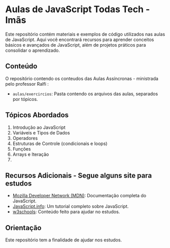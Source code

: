 # Aulas de JavaScript Todas Tech - Imãs

Este repositório contém materiais e exemplos de código utilizados nas aulas de JavaScript. Aqui você encontrará recursos para aprender conceitos básicos e avançados de JavaScript, além de projetos práticos para consolidar o aprendizado.

## Conteúdo

O repositório contendo os conteudos das Aulas Assíncronas - ministrada pelo professor Ralfi :

- `aulas/exercircios`: Pasta contendo os arquivos das aulas, separados por tópicos.


## Tópicos Abordados

1. Introdução ao JavaScript
2. Variáveis e Tipos de Dados
3. Operadores
4. Estruturas de Controle (condicionais e loops)
5. Funções
7. Arrays e Iteração
8. 

## Recursos Adicionais - Segue alguns site para estudos

- [Mozilla Developer Network (MDN)](https://developer.mozilla.org/pt-BR/docs/Web/JavaScript): Documentação completa do JavaScript.
- [JavaScript.info](https://javascript.info/): Um tutorial completo sobre JavaScript.
- [w3schools](https://www.w3schools.com/js/): Conteúdo feito para ajudar no estudos.

## Orientação

Este repositório tem a finalidade de ajudar nos estudos.

